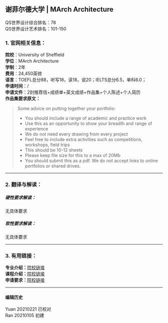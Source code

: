 ## 谢菲尔德大学 | MArch Architecture

QS世界设计综合排名：78  
QS世界设计艺术排名：101-150

### 1. 官网相关信息：

**院校**：University of Sheffield  
**学位**：MArch Architecture  
**学制**：2年  
**费用**：24,450英镑  
**语言**：TOEFL总分88，听写18，读18，说20；IELTS总分6.5，单科6.0；  
**申请时间**：/  
**申请文件**：2封推荐信+成绩单+英文成绩+作品集+个人陈述+个人简历  
**作品集要求原文：**   
> Some advice on putting together your portfolio:
> - You should include a range of academic and practice work
> - Use this as an opportunity to show your breadth and range of experience
> - We do not need every drawing from every project
> -	Feel free to include extra activities such as competitions, workshops, field trips
> - This should be 10-12 sheets
> - Please keep file size for this to a max of 20Mb
> - You should submit this as a pdf. We do not accept links to online portfolios or shared drives.



---


### 2. 翻译与解读：

##### 硬性要求解读：
无具体要求

##### 软性要求解读：
无具体要求


---


### 3. 有用链接：

**专业介绍：**[院校链接](https://www.sheffield.ac.uk/postgraduate/taught/courses/2021/architecture-march)  
**课程介绍：**[院校链接](https://www.sheffield.ac.uk/postgraduate/taught/courses/2021/architecture-march)  
**申请要求：**[院校链接](https://www.sheffield.ac.uk/architecture/march/applying)




---


#### 编辑历史
Yuan 20210221 已校对  
Ran 20210105 初建  
